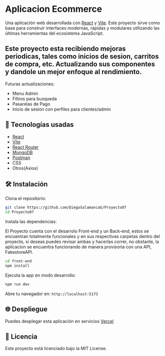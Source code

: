 # Aplicacion Ecommerce

Una aplicación web desarrollada con [React](https://reactjs.org/) y [Vite](https://vitejs.dev/). Este proyecto sirve como base para construir interfaces modernas, rápidas y modulares utilizando las últimas herramientas del ecosistema JavaScript.


## Este proyecto esta recibiendo mejoras periodicas, tales como inicios de sesion, carritos de compra, etc. Actualizando sus componentes y dandole un mejor enfoque al rendimiento.
Futuras actualizaciones:
- Menu Admin
- Filtros para busqueda
- Pasarelas de Pago
- Inicio de sesion con perfiles para clientes/admin

## 🚀 Tecnologías usadas

- [React](https://reactjs.org/)
- [Vite](https://vitejs.dev/)
- [React Router](https://reactrouter.com/)
- [MongoDB](https://www.mongodb.com/)
- [Postman](https://www.postman.com/)
- CSS
- Otros(Axios)

## 🛠 Instalación

Clona el repositorio:

```bash
git clone https://github.com/DiegoSalamancaG/Proyecto07
cd Proyecto07
```

Instala las dependencias:

El Proyecto cuenta con el desarrolo Front-end y un Back-end, estos se encuentran totalmente funcionales y en sus respectivas carpetas dentro del proyecto, si deseas puedes revisar ambas y hacerlas correr, no obstante, la aplicacion se encuentra funcionando de manera provisoria con una API, FakestoreAPI.

```bash
cd front-end
npm install
```

Ejecuta la app en modo desarrollo:

```bash
npm run dev
```

Abre tu navegador en: `http://localhost:5173`

## 🌐 Despliegue

Puedes desplegar esta aplicación en servicios [Vercel](https://vercel.com/)

## 📄 Licencia

Este proyecto está licenciado bajo la MIT License.
